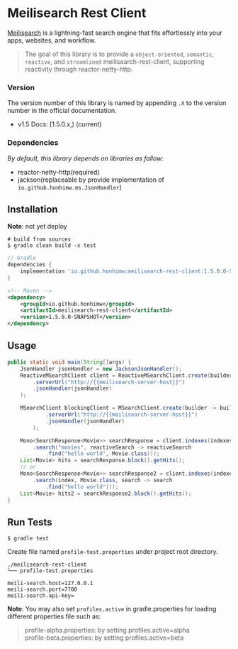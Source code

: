 # Meilisearch Rest Client

[Meilisearch](https://github.com/meilisearch/meilisearch) is a lightning-fast search engine that fits effortlessly into your apps, websites, and workflow.

> The goal of this library is to provide a `object-oriented`, `semantic`, `reactive`, and `streamlined` meilisearch-rest-client, supporting reactivity through reactor-netty-http.

### Version
The version number of this library is named by appending `.X` to the version number in the official documentation.

- v1.5 Docs: [1.5.0.x,) (current)

### Dependencies

*By default,  this library depends on libraries as fallow:*

- reactor-netty-http(required)
- jackson(replaceable by provide implementation of `io.github.honhimw.ms.JsonHandler`)

## Installation

**Note**: not yet deploy

```shell
# build from sources
$ gradle clean build -x test
```

```groovy
// Gradle
dependencies {
    implementation 'io.github.honhimw:meilisearch-rest-client:1.5.0.0-SNAPSHOT'
}
```

```xml
<!-- Maven -->
<dependency>
    <groupId>io.github.honhimw</groupId>
    <artifactId>meilisearch-rest-client</artifactId>
    <version>1.5.0.0-SNAPSHOT</version>
</dependency>
```

## Usage

```java
public static void main(String[]args) {
    JsonHandler jsonHandler = new JacksonJsonHandler();
    ReactiveMSearchClient client = ReactiveMSearchClient.create(builder -> builder
        .serverUrl("http://{{meilisearch-server-host}}")
        .jsonHandler(jsonHandler)
    );

    MSearchClient blockingClient = MSearchClient.create(builder -> builder
            .serverUrl("http://{{meilisearch-server-host}}")
            .jsonHandler(jsonHandler)
        );

    Mono<SearchResponse<Movie>> searchResponse = client.indexes(indexes -> indexes
        .search("movies", reactiveSearch -> reactiveSearch
            .find("hello world", Movie.class)));
    List<Movie> hits = searchResponse.block().getHits();
    // or
    Mono<SearchResponse<Movie>> searchResponse2 = client.indexes(indexes1 -> indexes1
        .search(index, Movie.class, search -> search
            .find("hello world")));
    List<Movie> hits2 = searchResponse2.block().getHits();
}
```

## Run Tests

```shell
$ gradle test
```

Create file named `profile-test.properties` under project root directory.

```properties
./meilisearch-rest-client
└── profile-test.properties

meili-search.host=127.0.0.1
meili-search.port=7700
meili-search.api-key=
```

**Note**: You may also set `profiles.active` in gradle.properties for loading different properties file such as:  
> profile-alpha.properties: by setting profiles.active=alpha  
> profile-beta.properties: by setting profiles.active=beta
